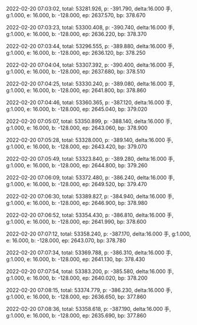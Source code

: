 2022-02-20 07:03:02, total: 53281.926, p: -391.790, delta:16.000 手, g:1.000, e: 16.000, b: -128.000, ep: 2637.570, bp: 378.670

2022-02-20 07:03:23, total: 53300.408, p: -390.740, delta:16.000 手, g:1.000, e: 16.000, b: -128.000, ep: 2636.220, bp: 378.370

2022-02-20 07:03:44, total: 53296.555, p: -389.880, delta:16.000 手, g:1.000, e: 16.000, b: -128.000, ep: 2636.120, bp: 378.250

2022-02-20 07:04:04, total: 53307.392, p: -390.400, delta:16.000 手, g:1.000, e: 16.000, b: -128.000, ep: 2637.680, bp: 378.510

2022-02-20 07:04:25, total: 53330.240, p: -389.080, delta:16.000 手, g:1.000, e: 16.000, b: -128.000, ep: 2641.800, bp: 378.860

2022-02-20 07:04:46, total: 53360.365, p: -387.120, delta:16.000 手, g:1.000, e: 16.000, b: -128.000, ep: 2645.040, bp: 379.020

2022-02-20 07:05:07, total: 53350.899, p: -388.140, delta:16.000 手, g:1.000, e: 16.000, b: -128.000, ep: 2643.060, bp: 378.900

2022-02-20 07:05:28, total: 53328.000, p: -389.140, delta:16.000 手, g:1.000, e: 16.000, b: -128.000, ep: 2643.420, bp: 379.070

2022-02-20 07:05:49, total: 53323.840, p: -389.280, delta:16.000 手, g:1.000, e: 16.000, b: -128.000, ep: 2644.800, bp: 379.260

2022-02-20 07:06:09, total: 53372.480, p: -386.240, delta:16.000 手, g:1.000, e: 16.000, b: -128.000, ep: 2649.520, bp: 379.470

2022-02-20 07:06:30, total: 53389.827, p: -384.940, delta:16.000 手, g:1.000, e: 16.000, b: -128.000, ep: 2646.900, bp: 378.980

2022-02-20 07:06:52, total: 53354.430, p: -386.810, delta:16.000 手, g:1.000, e: 16.000, b: -128.000, ep: 2641.990, bp: 378.600

2022-02-20 07:07:12, total: 53358.240, p: -387.170, delta:16.000 手, g:1.000, e: 16.000, b: -128.000, ep: 2643.070, bp: 378.780

2022-02-20 07:07:34, total: 53369.788, p: -386.310, delta:16.000 手, g:1.000, e: 16.000, b: -128.000, ep: 2641.130, bp: 378.430

2022-02-20 07:07:54, total: 53383.200, p: -385.580, delta:16.000 手, g:1.000, e: 16.000, b: -128.000, ep: 2640.020, bp: 378.200

2022-02-20 07:08:15, total: 53374.779, p: -386.230, delta:16.000 手, g:1.000, e: 16.000, b: -128.000, ep: 2636.650, bp: 377.860

2022-02-20 07:08:36, total: 53358.618, p: -387.190, delta:16.000 手, g:1.000, e: 16.000, b: -128.000, ep: 2635.690, bp: 377.860